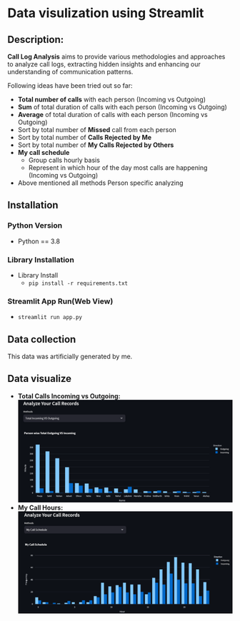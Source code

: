 # Data visulization using Streamlit #

## Description: ##

**Call Log Analysis** aims to provide various methodologies and approaches to analyze call logs, extracting hidden insights and enhancing our understanding of communication patterns.

Following ideas have been tried out so far:
- **Total number of calls** with each person (Incoming vs Outgoing)
- **Sum** of total duration of calls with each person (Incoming vs Outgoing)
- **Average** of total duration of calls with each person (Incoming vs Outgoing)
- Sort by total number of **Missed** call from each person
- Sort by total number of **Calls Rejected by Me**
- Sort by total number of **My Calls Rejected by Others**
- **My call schedule**
  - Group calls hourly basis
  - Represent in which hour of the day most calls are happening (Incoming vs Outgoing)
- Above mentioned all methods Person specific analyzing

## Installation

### Python Version
- Python == 3.8

### Library Installation
- Library Install
  - `pip install -r requirements.txt`

### Streamlit App Run(Web View)
- `streamlit run app.py`

## Data collection ##

This data was artificially generated by me.

## Data visualize ##
* **Total Calls Incoming vs Outgoing:**
  ![Frequency of the calls](images/Total_Incoming_vs_Outgoing.png)
* **My Call Hours:**
  ![Call Hours](images/Call_Hours.png)


